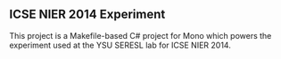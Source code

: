 ## ICSE NIER 2014 Experiment ##

This project is a Makefile-based C# project for Mono which powers the experiment
used at the YSU SERESL lab for ICSE NIER 2014.
